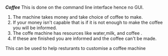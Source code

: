 ***********Coffee***********
This is done on the command line interface hence no GUI.
1) The machine takes money and take choice of coffee to make.
2) If your money isn't capable that is if it is not enough to make the coffee you will be informed.
3) The coffe machine has resources like water,milk, and coffee .
4) If these are finished you are informed and the coffee can't be made.

This can be used to help resturants to customise a coffee machine